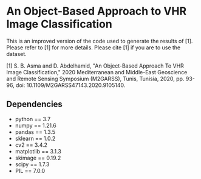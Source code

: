 # An Object-Based Approach to VHR Image Classification
This is an improved version of the code used to generate the results of [1]. Please refer to [1] for more details. Please cite [1] if you are to use the dataset.


<a id="1">[1]</a>
S. B. Asma and D. Abdelhamid, "An Object-Based Approach To VHR Image Classification," 2020 Mediterranean and Middle-East Geoscience and Remote Sensing Symposium 
(M2GARSS), Tunis, Tunisia, 2020, pp. 93-96, doi: 10.1109/M2GARSS47143.2020.9105140.

## Dependencies
- python == 3.7
- numpy ==  1.21.6
- pandas ==  1.3.5
- sklearn ==  1.0.2
- cv2 ==  3.4.2
- matplotlib ==  3.1.3
- skimage ==  0.19.2
- scipy ==  1.7.3
- PIL ==  7.0.0

